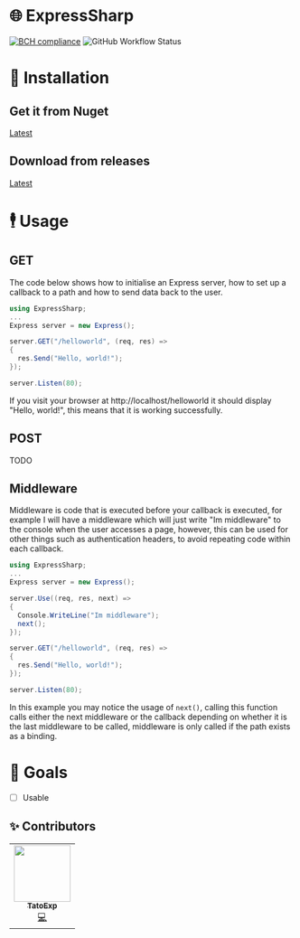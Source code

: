 # 🌐 ExpressSharp
[![BCH compliance](https://bettercodehub.com/edge/badge/EpicTestingTempOrganizationForStuff/ExpressSharp?branch=master)](https://bettercodehub.com/) ![GitHub Workflow Status](https://img.shields.io/github/workflow/status/EpicTestingTempOrganizationForStuff/ExpressSharp/.NET%20Core)
# 👷 Installation
## Get it from Nuget
[Latest](https://nuget.org)
## Download from releases
[Latest](https://github.com/EpicTestingTempOrganizationForStuff/ExpressSharp/releases)

# 🕴️ Usage

## GET
The code below shows how to initialise an Express server, how to set up a callback to a path and how to send data back to the user.
```cs
using ExpressSharp;
...
Express server = new Express();

server.GET("/helloworld", (req, res) =>
{
  res.Send("Hello, world!");
});

server.Listen(80);
```
If you visit your browser at http://localhost/helloworld it should display "Hello, world!", this means that it is working successfully.

## POST
TODO

## Middleware
Middleware is code that is executed before your callback is executed, for example I will have a middleware which will just write "Im middleware" to the console when the user accesses a page, however, this can be used for other things such as authentication headers, to avoid repeating code within each callback.

```cs
using ExpressSharp;
...
Express server = new Express();

server.Use((req, res, next) =>
{
  Console.WriteLine("Im middleware");
  next();
});

server.GET("/helloworld", (req, res) =>
{
  res.Send("Hello, world!");
});

server.Listen(80);
```
In this example you may notice the usage of `next()`, calling this function calls either the next middleware or the callback depending on whether it is the last middleware to be called, middleware is only called if the path exists as a binding.

# 🥅 Goals
* [ ] Usable

## ✨ Contributors

<table>
  <tr>
    <td align="center"><a href="https://mwareing.xyz/"><img src="https://avatars1.githubusercontent.com/u/29664925?s=460&v=4" width="100px;" alt=""/><br /><sub><b>TatoExp</b></sub></a><br /><a href="https://github.com/TatoExp/ExpressSharp/commits?author=TatoExp" title="Code">💻</a></td>
  </tr>
</table>
